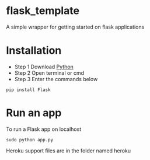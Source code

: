 # flask_template
A simple wrapper for getting started on flask applications

# Installation

- Step 1 Download [Python](https://www.python.org/downloads/)
- Step 2 Open terminal or cmd 
- Step 3 Enter the commands below

```
pip install Flask

```

# Run an app 
To run a Flask app on localhost

```
sudo python app.py

```
Heroku support files are in the folder named heroku
